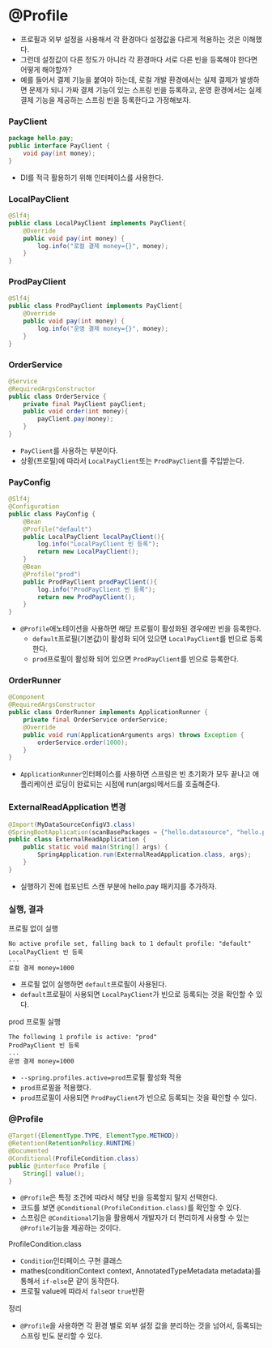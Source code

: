 # @Profile

- 프로필과 외부 설정을 사용해서 각 환경마다 설정값을 다르게 적용하는 것은 이해했다.
- 그런데 설정값이 다른 정도가 아니라 각 환경마다 서로 다른 빈을 등록해야 한다면 어떻게 해야할까?
- 예를 들어서 결제 기능을 붙여야 하는데, 로컬 개발 환경에서는 실제 결제가 발생하면 문제가 되니 가짜 결제 기능이 있는 
  스프링 빈을 등록하고, 운영 환경에서는 실제 결제 기능을 제공하는 스프링 빈을 등록한다고 가정해보자.

### PayClient

```java
package hello.pay;
public interface PayClient {
    void pay(int money);
}
```
- DI를 적극 활용하기 위해 인터페이스를 사용한다.

### LocalPayClient

```java
@Slf4j
public class LocalPayClient implements PayClient{
    @Override
    public void pay(int money) {
        log.info("로컬 결제 money={}", money);
    }
}
```

### ProdPayClient

```java
@Slf4j
public class ProdPayClient implements PayClient{
    @Override
    public void pay(int money) {
        log.info("운영 결제 money={}", money);
    }
}
```

### OrderService

```java
@Service
@RequiredArgsConstructor
public class OrderService {
    private final PayClient payClient;
    public void order(int money){
        payClient.pay(money);
    }
}
```
- ``PayClient``를 사용하는 부분이다.
-  상황(프로필)에 따라서 ``LocalPayClient``또는 ``ProdPayClient``를 주입받는다.

### PayConfig

```java
@Slf4j
@Configuration
public class PayConfig {
    @Bean
    @Profile("default")
    public LocalPayClient localPayClient(){
        log.info("LocalPayClient 빈 등록");
        return new LocalPayClient();
    }
    @Bean
    @Profile("prod")
    public ProdPayClient prodPayClient(){
        log.info("ProdPayClient 빈 등록");
        return new ProdPayClient();
    }
}
```
- ``@Profile``애노테이션을 사용하면 해당 프로필이 활성화된 경우에만 빈을 등록한다.
  - ``default``프로필(기본값)이 활성화 되어 있으면 ``LocalPayClient``를 빈으로 등록한다.
  - ``prod``프로필이 활성화 되어 있으면 ``ProdPayClient``를 빈으로 등록한다.

### OrderRunner

```java
@Component
@RequiredArgsConstructor
public class OrderRunner implements ApplicationRunner {
    private final OrderService orderService;
    @Override
    public void run(ApplicationArguments args) throws Exception {
        orderService.order(1000);
    }
}
```
- ``ApplicationRunner``인터페이스를 사용하면 스프링은 빈 초기화가 모두 끝나고 애플리케이션 로딩이 완료되는 시점에 
  run(args)메서드를 호출해준다.

### ExternalReadApplication 변경

```java
@Import(MyDataSourceConfigV3.class)
@SpringBootApplication(scanBasePackages = {"hello.datasource", "hello.pay"})
public class ExternalReadApplication {
    public static void main(String[] args) {
        SpringApplication.run(ExternalReadApplication.class, args);
    }
}
```
- 실행하기 전에 컴포넌트 스캔 부분에 hello.pay 패키지를 추가하자.

### 실행, 결과 

프로필 없이 실행
```text
No active profile set, falling back to 1 default profile: "default"
LocalPayClient 빈 등록
...
로컬 결제 money=1000
```
- 프로필 없이 실행하면 ``default``프로필이 사용된다.
- ``default``프로필이 사용되면 ``LocalPayClient``가 빈으로 등록되는 것을 확인할 수 있다.


prod 프로필 실행
```text
The following 1 profile is active: "prod"
ProdPayClient 빈 등록
...
운영 결제 money=1000
```
- ```--spring.profiles.active=prod```프로필 활성화 적용
- ``prod``프로필을 적용했다.
- ``prod``프로필이 사용되면 ``ProdPayClient``가 빈으로 등록되는 것을 확인할 수 있다.

### @Profile

```java
@Target({ElementType.TYPE, ElementType.METHOD})
@Retention(RetentionPolicy.RUNTIME)
@Documented
@Conditional(ProfileCondition.class)
public @interface Profile {
	String[] value();
}
```
- ```@Profile```은 특정 조건에 따라서 해당 빈을 등록할지 말지 선택한다.
- 코드를 보면 ```@Conditional(ProfileCondition.class)```를 확인할 수 있다.
- 스프링은 ```@Conditional```기능을 활용해서 개발자가 더 편리하게 사용할 수 있는 ```@Profile```기능을 제공하는 것이다.

ProfileCondition.class
- ``Condition``인터페이스 구현 클래스 
- mathes(conditionContext context, AnnotatedTypeMetadata metadata)를 통해서 ``if-else``문 같이 동작한다. 
- 프로필 value에 따라서 ``false``or ``true``반환 


정리
- ```@Profile```을 사용하면 각 환경 별로 외부 설정 값을 분리하는 것을 넘어서, 등록되는 스프링 빈도 분리할 수 있다.




